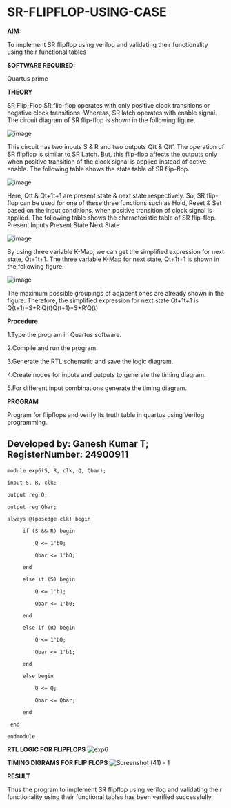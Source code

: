 # SR-FLIPFLOP-USING-CASE

**AIM:**

To implement  SR flipflop using verilog and validating their functionality using their functional tables

**SOFTWARE REQUIRED:**

Quartus prime

**THEORY**

SR Flip-Flop SR flip-flop operates with only positive clock transitions or negative clock transitions. Whereas, SR latch operates with enable signal. The circuit diagram of SR flip-flop is shown in the following figure.

![image](https://github.com/naavaneetha/SR-FLIPFLOP-USING-CASE/assets/154305477/0f710028-ad52-4d3e-9276-8714cf023a25)

 
This circuit has two inputs S & R and two outputs Qtt & Qtt’. The operation of SR flipflop is similar to SR Latch. But, this flip-flop affects the outputs only when positive transition of the clock signal is applied instead of active enable. The following table shows the state table of SR flip-flop.

![image](https://github.com/naavaneetha/SR-FLIPFLOP-USING-CASE/assets/154305477/dabfc4f4-87e3-4cbc-9472-f89ee1b5ed30)

 
Here, Qtt & Qt+1t+1 are present state & next state respectively. So, SR flip-flop can be used for one of these three functions such as Hold, Reset & Set based on the input conditions, when positive transition of clock signal is applied. The following table shows the characteristic table of SR flip-flop. Present Inputs Present State Next State

![image](https://github.com/naavaneetha/SR-FLIPFLOP-USING-CASE/assets/154305477/dd90d16c-aec5-4290-a586-e2346b1e9eb5)

 
By using three variable K-Map, we can get the simplified expression for next state, Qt+1t+1. The three variable K-Map for next state, Qt+1t+1 is shown in the following figure.

![image](https://github.com/naavaneetha/SR-FLIPFLOP-USING-CASE/assets/154305477/473efad6-d70b-4ca7-aeb7-898bbfca319f)

 
The maximum possible groupings of adjacent ones are already shown in the figure. Therefore, the simplified expression for next state Qt+1t+1 is Q(t+1)=S+R′Q(t)Q(t+1)=S+R′Q(t)

**Procedure**

1.Type the program in Quartus software.

2.Compile and run the program.

3.Generate the RTL schematic and save the logic diagram.

4.Create nodes for inputs and outputs to generate the timing diagram.

5.For different input combinations generate the timing diagram.


**PROGRAM**

Program for flipflops and verify its truth table in quartus using Verilog programming. 
## Developed by: Ganesh Kumar T; RegisterNumber: 24900911

    module exp6(S, R, clk, Q, Qbar);
     
    input S, R, clk;
     
    output reg Q;
     
    output reg Qbar;
     
    always @(posedge clk) begin
     
         if (S && R) begin
         
             Q <= 1'b0;       
     
             Qbar <= 1'b0;
         
         end
         
         else if (S) begin
             
             Q <= 1'b1;
             
             Qbar <= 1'b0;
         
         end
         
         else if (R) begin
             
             Q <= 1'b0;
             
             Qbar <= 1'b1;
        
         end
         
         else begin
             
             Q <= Q;         
             
             Qbar <= Qbar;
         
         end
     
     end
     
    endmodule

**RTL LOGIC FOR FLIPFLOPS**
![exp6](https://github.com/user-attachments/assets/f05815b0-c639-46bd-ba31-aed488ced995)

**TIMING DIGRAMS FOR FLIP FLOPS**
![Screenshot (41) - 1](https://github.com/user-attachments/assets/c5231cf6-8abf-47f6-a3a8-f3fb13590adf)


**RESULT**

Thus the program to implement SR flipflop using verilog and validating their functionality using their functional tables has been verified successfully.
